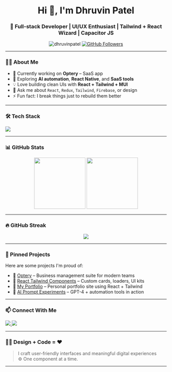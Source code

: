 <!-- Dhruvin Patel's GitHub Profile README -->

<h1 align="center">Hi 👋, I'm Dhruvin Patel</h1>
<h3 align="center">🚀 Full-stack Developer | UI/UX Enthusiast | Tailwind + React Wizard | Capacitor JS</h3>

<p align="center">
  <img src="https://komarev.com/ghpvc/?username=dhruvinpatel&label=Profile%20views&color=0e75b6&style=flat" alt="dhruvinpatel" />
  <a href="https://github.com/dhruvinpatel?tab=followers"><img src="https://img.shields.io/github/followers/dhruvinpatel?label=Followers&style=social" alt="GitHub Followers"></a>
</p>

---

### 👨‍💻 About Me

- 🔭 Currently working on **Optery** – SaaS app  
- 🌱 Exploring **AI automation**, **React Native**, and **SaaS tools**  
- 💡 Love building clean UIs with **React + Tailwind + MUI**  
- 💬 Ask me about `React`, `Redux`, `Tailwind`, `Firebase`, or design  
- ⚡ Fun fact: I break things just to rebuild them better

---

### 🛠️ Tech Stack

<p align="left">
  <img src="https://skillicons.dev/icons?i=react,nextjs,redux,ts,js,tailwind,figma,firebase,git,github,nodejs,express,mongodb" />
</p>

---

### 📊 GitHub Stats

<p align="center">
  <img src="https://github-readme-stats.vercel.app/api?username=dhruvinpatel&show_icons=true&theme=radical" height="160" />
  <img src="https://github-readme-stats.vercel.app/api/top-langs/?username=dhruvinpatel&layout=compact&theme=radical" height="160"/>
</p>

---

### 🔥 GitHub Streak

<p align="center">
  <img src="https://github-readme-streak-stats.herokuapp.com/?user=DhruvinPatel78&theme=radical" />
</p>

---

### 📂 Pinned Projects

Here are some projects I'm proud of:

- 🚀 [Optery](https://github.com/optery/optery-frontend) – Business management suite for modern teams  
- 🎨 [React Tailwind Components](https://github.com/dhruvinpatel/react-tailwind-ui) – Custom cards, loaders, UI kits  
- 📱 [My Portfolio](https://github.com/dhruvinpatel/myportfolio) – Personal portfolio site using React + Tailwind  
- 🧠 [AI Prompt Experiments](https://github.com/dhruvinpatel/ai-prompts-lab) – GPT-4 + automation tools in action

---

### 📫 Connect With Me

<p align="left">
  <a href="https://www.linkedin.com/in/dhruvinpatel7874/" target="_blank"> <img src="https://img.shields.io/badge/LinkedIn-blue?style=flat&logo=linkedin&logoColor=white" /> </a>
  <a href="mailto:patel.dhruvinpatel@gmail.com"> <img src="https://img.shields.io/badge/Gmail-red?style=flat&logo=gmail&logoColor=white" /> </a>
</p>

---

### 🧑‍🎨 Design + Code = ❤️

> I craft user-friendly interfaces and meaningful digital experiences  
> ⚙️ One component at a time.

---


